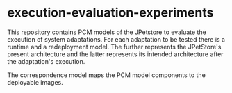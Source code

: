 # execution-evaluation-experiments

This repository contains PCM models of the JPetstore to evaluate the execution of system adaptations. For each adaptation to be tested there is a runtime and a redeployment model. The further represents the JPetStore's present architecture and the latter represents its intended architecture after the adaptation's execution.

The correspondence model maps the PCM model components to the deployable images.
